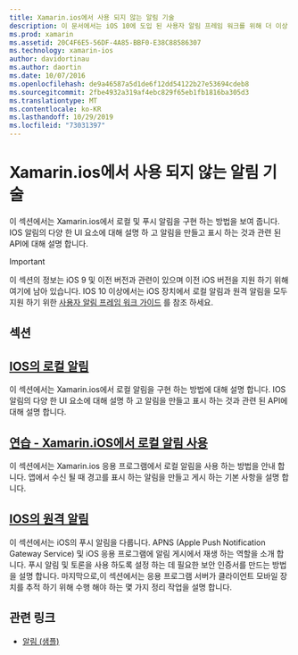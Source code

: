 ```yaml
---
title: Xamarin.ios에서 사용 되지 않는 알림 기술
description: 이 문서에서는 iOS 10에 도입 된 사용자 알림 프레임 워크를 위해 더 이상 사용 되지 않는 iOS 알림 기술에 대해 설명 합니다.
ms.prod: xamarin
ms.assetid: 20C4F6E5-56DF-4A85-BBF0-E38C88586307
ms.technology: xamarin-ios
author: davidortinau
ms.author: daortin
ms.date: 10/07/2016
ms.openlocfilehash: de9a46587a5d1de6f12dd54122b27e53694cdeb8
ms.sourcegitcommit: 2fbe4932a319af4ebc829f65eb1fb1816ba305d3
ms.translationtype: MT
ms.contentlocale: ko-KR
ms.lasthandoff: 10/29/2019
ms.locfileid: "73031397"
---
```

# <a name="deprecated-notification-technologies-in-xamarinios"></a>Xamarin.ios에서 사용 되지 않는 알림 기술

이 섹션에서는 Xamarin.ios에서 로컬 및 푸시 알림을 구현 하는 방법을 보여 줍니다. IOS 알림의 다양 한 UI 요소에 대해 설명 하 고 알림을 만들고 표시 하는 것과 관련 된 API에 대해 설명 합니다.

> [!IMPORTANT]
> 이 섹션의 정보는 iOS 9 및 이전 버전과 관련이 있으며 이전 iOS 버전을 지원 하기 위해 여기에 남아 있습니다. IOS 10 이상에서는 iOS 장치에서 로컬 알림과 원격 알림을 모두 지원 하기 위한 [사용자 알림 프레임 워크 가이드](~/ios/platform/user-notifications/index.md) 를 참조 하세요.

## <a name="sections"></a>섹션

<a name="Local Notifications In iOS" />

## <a name="local-notifications-in-ioslocal-notifications-in-iosmd"></a>[IOS의 로컬 알림](local-notifications-in-ios.md)

이 섹션에서는 Xamarin.ios에서 로컬 알림을 구현 하는 방법에 대해 설명 합니다. IOS 알림의 다양 한 UI 요소에 대해 설명 하 고 알림을 만들고 표시 하는 것과 관련 된 API에 대해 설명 합니다.

<a name="Local Notifications Walkthrough" />

## <a name="walkthrough---using-local-notifications-in-xamarinioslocal-notifications-in-ios-walkthroughmd"></a>[연습 - Xamarin.iOS에서 로컬 알림 사용](local-notifications-in-ios-walkthrough.md)

이 섹션에서는 Xamarin.ios 응용 프로그램에서 로컬 알림을 사용 하는 방법을 안내 합니다. 앱에서 수신 될 때 경고를 표시 하는 알림을 만들고 게시 하는 기본 사항을 설명 합니다.

<a name="Remote Notifications In iOS" />

## <a name="remote-notifications-in-iosremote-notifications-in-iosmd"></a>[IOS의 원격 알림](remote-notifications-in-ios.md)

이 섹션에서는 iOS의 푸시 알림을 다룹니다. APNS (Apple Push Notification Gateway Service) 및 iOS 응용 프로그램에 알림 게시에서 재생 하는 역할을 소개 합니다. 푸시 알림 및 토론을 사용 하도록 설정 하는 데 필요한 보안 인증서를 만드는 방법을 설명 합니다. 마지막으로,이 섹션에서는 응용 프로그램 서버가 클라이언트 모바일 장치를 추적 하기 위해 수행 해야 하는 몇 가지 정리 작업을 설명 합니다.

## <a name="related-links"></a>관련 링크

- [알림 (샘플)](https://docs.microsoft.com/samples/xamarin/ios-samples/notifications)
